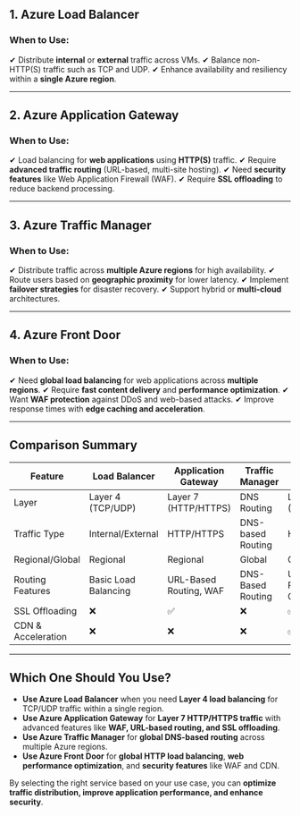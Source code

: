 ## **1. Azure Load Balancer**

### **When to Use:**
✔ Distribute **internal** or **external** traffic across VMs.
✔ Balance non-HTTP(S) traffic such as TCP and UDP.
✔ Enhance availability and resiliency within a **single Azure region**.

---

## **2. Azure Application Gateway**

### **When to Use:**
✔ Load balancing for **web applications** using **HTTP(S)** traffic.
✔ Require **advanced traffic routing** (URL-based, multi-site hosting).
✔ Need **security features** like Web Application Firewall (WAF).
✔ Require **SSL offloading** to reduce backend processing.

---

## **3. Azure Traffic Manager**

### **When to Use:**
✔ Distribute traffic across **multiple Azure regions** for high availability.
✔ Route users based on **geographic proximity** for lower latency.
✔ Implement **failover strategies** for disaster recovery.
✔ Support hybrid or **multi-cloud** architectures.

---

## **4. Azure Front Door**

### **When to Use:**
✔ Need **global load balancing** for web applications across **multiple regions**.
✔ Require **fast content delivery** and **performance optimization**.
✔ Want **WAF protection** against DDoS and web-based attacks.
✔ Improve response times with **edge caching and acceleration**.

---

## **Comparison Summary**

| Feature               | Load Balancer | Application Gateway | Traffic Manager | Azure Front Door |
|----------------------|--------------|-------------------|----------------|----------------|
| Layer | Layer 4 (TCP/UDP) | Layer 7 (HTTP/HTTPS) | DNS Routing | Layer 7 (HTTP/HTTPS) |
| Traffic Type | Internal/External | HTTP/HTTPS | DNS-based Routing | HTTP/HTTPS |
| Regional/Global | Regional | Regional | Global | Global |
| Routing Features | Basic Load Balancing | URL-Based Routing, WAF | DNS-Based Routing | URL-Based Routing, Caching, WAF |
| SSL Offloading | ❌ | ✅ | ❌ | ✅ |
| CDN & Acceleration | ❌ | ❌ | ❌ | ✅ |

---

## **Which One Should You Use?**

- **Use Azure Load Balancer** when you need **Layer 4 load balancing** for TCP/UDP traffic within a single region.
- **Use Azure Application Gateway** for **Layer 7 HTTP/HTTPS traffic** with advanced features like **WAF, URL-based routing, and SSL offloading**.
- **Use Azure Traffic Manager** for **global DNS-based routing** across multiple Azure regions.
- **Use Azure Front Door** for **global HTTP load balancing**, **web performance optimization**, and **security features** like WAF and CDN.

By selecting the right service based on your use case, you can **optimize traffic distribution, improve application performance, and enhance security**.

